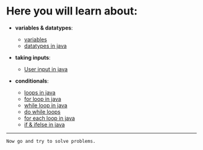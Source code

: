 # Here you will learn about:

* **variables & datatypes**:
  * [variables](https://www.geeksforgeeks.org/variables-in-java/) 
  * [datatypes in java](https://www.geeksforgeeks.org/data-types-in-java/?ref=lbp)

* **taking inputs**:
  * [User input in java]( https://www.javatpoint.com/how-to-get-input-from-user-in-java )

* **conditionals**:

  * [loops in java]( https://www.geeksforgeeks.org/loops-in-java/?ref=lbp )
  * [for loop in java]( https://www.geeksforgeeks.org/java-for-loop-with-examples/?ref=lbp )
  * [while loop in java]( https://www.geeksforgeeks.org/java-while-loop-with-examples/?ref=lbp )
  * [do while loops]( https://www.geeksforgeeks.org/java-do-while-loop-with-examples/?ref=lbp )
  * [for each loop in java]( https://www.geeksforgeeks.org/for-each-loop-in-java/?ref=lbp )
  * [if & ifelse in java]( https://www.geeksforgeeks.org/decision-making-javaif-else-switch-break-continue-jump/?ref=lbp )

---



`Now go and try to solve problems.` 